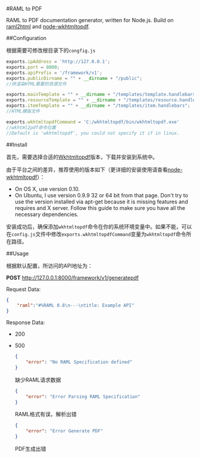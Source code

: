 #RAML to PDF

RAML to PDF documentation generator, written for Node.js. Build on [raml2html](https://github.com/kevinrenskers/raml2html) and [node-wkhtmltopdf](https://github.com/devongovett/node-wkhtmltopdf).

##Configuration

根据需要可修改根目录下的`congfig.js`

```javascript
exports.ipAddress = 'http://127.0.0.1';
exports.port = 8000;
exports.apiPrefix = '/framework/v1';
exports.publicDirname = "" + __dirname + "/public";
//供渲染HTML需要的资源文件

exports.mainTemplate = "" + __dirname + "/templates/template.handlebars";
exports.resourceTemplate = "" + __dirname + "/templates/resource.handlebars";
exports.itemTemplate = "" + __dirname + "/templates/item.handlebars";
//HTML模版文件

exports.wkhtmltopdfCommand = 'C:/wkhtmltopdf/bin/wkhtmltopdf.exe'
//wkhtml2pdf命令位置
//Default is 'wkhtmltopdf', you could not specify it if in linux.
```

##Install

首先，需要选择合适的[Wkhtmltopdf](http://wkhtmltopdf.org/downloads.html)版本，下载并安装到系统中。

由于平台之间的差异，推荐使用的版本如下（更详细的安装使用请查看[node-wkhtmltopdf](https://github.com/devongovett/node-wkhtmltopdf)）：

-	On OS X, use version 0.10.
-	On Ubuntu, I use version 0.9.9 32 or 64 bit from that page. Don't try to use the version installed via apt-get because it is missing features and requires and X server. Follow this guide to make sure you have all the necessary dependencies.

安装成功后，确保添加`wkhtmltopdf`命令在你的系统环境变量中。如果不能，可以在`config.js`文件中修改`exports.wkhtmltopdfCommand`变量为`wkhtmltopdf`命令所在路径。

##Usage

根据默认配置，所访问的API地址为：

**POST**	http://127.0.0.1:8000/framework/v1/generatepdf

Request Data:

```json
{
	"raml":"#%RAML 0.8\n---\ntitle: Example API"
}
```

Response Data:

-	200

-	500  
	
	```json
	{
		"error": "No RAML Specification defined"
	}
	```
	缺少RAML请求数据

	```json
	{
		"error": "Error Parsing RAML Specification"
	}
	```
	RAML格式有误，解析出错

	```json
	{
		"error": "Error Generate PDF"
	}
	```
	PDF生成出错
